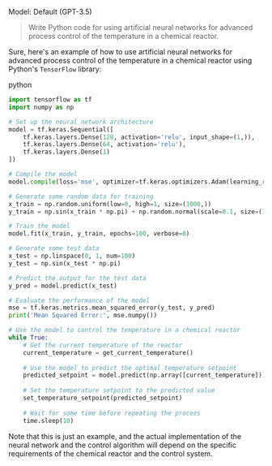 Model: Default (GPT-3.5)

> Write Python code for using artificial neural networks for advanced process control of the temperature in a chemical reactor.

Sure, here's an example of how to use artificial neural networks for advanced process control of the temperature in a chemical reactor using Python's `TensorFlow` library:

python

```python
import tensorflow as tf
import numpy as np

# Set up the neural network architecture
model = tf.keras.Sequential([
    tf.keras.layers.Dense(128, activation='relu', input_shape=(1,)),
    tf.keras.layers.Dense(64, activation='relu'),
    tf.keras.layers.Dense(1)
])

# Compile the model
model.compile(loss='mse', optimizer=tf.keras.optimizers.Adam(learning_rate=0.01))

# Generate some random data for training
x_train = np.random.uniform(low=0, high=1, size=(1000,))
y_train = np.sin(x_train * np.pi) + np.random.normal(scale=0.1, size=(1000,))

# Train the model
model.fit(x_train, y_train, epochs=100, verbose=0)

# Generate some test data
x_test = np.linspace(0, 1, num=100)
y_test = np.sin(x_test * np.pi)

# Predict the output for the test data
y_pred = model.predict(x_test)

# Evaluate the performance of the model
mse = tf.keras.metrics.mean_squared_error(y_test, y_pred)
print('Mean Squared Error:', mse.numpy())

# Use the model to control the temperature in a chemical reactor
while True:
    # Get the current temperature of the reactor
    current_temperature = get_current_temperature()
    
    # Use the model to predict the optimal temperature setpoint
    predicted_setpoint = model.predict(np.array([current_temperature]))
    
    # Set the temperature setpoint to the predicted value
    set_temperature_setpoint(predicted_setpoint)
    
    # Wait for some time before repeating the process
    time.sleep(10)
```

Note that this is just an example, and the actual implementation of the neural network and the control algorithm will depend on the specific requirements of the chemical reactor and the control system.